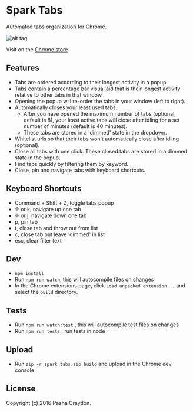 # Spark Tabs

Automated tabs organization for Chrome.

![alt tag](https://github.com/pashasc/spark_tabs/blob/master/screen_shot.jpg)

Visit on the [Chrome store](https://chrome.google.com/webstore/detail/spark-tabs/mcbakkceggomfmikgcmcncoobaclkbam/ "Spark Tabs Chrome Extension")

## Features

* Tabs are ordered according to their longest activity in a popup.
* Tabs contain a percentage bar visual aid that is their longest activity relative to other tabs in that window.
* Opening the popup will re-order the tabs in your window (left to right).
* Automatically closes your least used tabs.
	* After you have opened the maximum number of tabs  (optional, default is 8),  your least active tabs will close after idling for a set number of minutes (default is 40 minutes).
	* These tabs are stored in a 'dimmed' state in the dropdown.
* Whitelist urls so that their tabs won't automatically close after idling (optional).
* Close all tabs with one click. These closed tabs are stored in a dimmed state in the popup.
* Find tabs quickly by filtering them by keyword.
* Close, pin and navigate tabs with keyboard shortcuts.

## Keyboard Shortcuts

* Command + Shift + Z, toggle tabs popup
* ↑ or k, navigate up one tab
* ↓ or j, navigate down one tab
* p, pin tab
* t, close tab and throw out from list
* c, close tab but leave 'dimmed' in list
* esc, clear filter text

## Dev

* ```npm install```
* Run ```npm run watch```, this will autocompile files on changes
* In the Chrome extensions page, click ```Load unpacked extension...``` and select the ```build``` directory.

## Tests

* Run ```npm run watch:test``` , this will autocompile test files on changes
* Run ```npm run tests``` , run tests in node

## Upload

* Run ```zip -r spark_tabs.zip build``` and upload in the Chrome dev console

## License

Copyright (c) 2016 Pasha Craydon.
